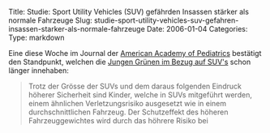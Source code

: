Title: Studie: Sport Utility Vehicles (SUV) gefährden Insassen stärker als normale Fahrzeuge
Slug: studie-sport-utility-vehicles-suv-gefahren-insassen-starker-als-normale-fahrzeuge
Date: 2006-01-04
Categories:
Type: markdown

Eine diese Woche im Journal der [American Academy of Pediatrics](http://www.aap.org/) bestätigt den Standpunkt, welchen die [Jungen Grünen im Bezug auf SUV's](http://www.4x4.jungegruene.ch/index_d.php?page=offroader) schon länger innehaben:

> Trotz der Grösse der SUVs und dem daraus folgenden Eindruck höherer Sicherheit sind Kinder, welche in SUVs mitgeführt werden, einem ähnlichen Verletzungsrisiko ausgesetzt wie in einem durchschnittlichen Fahrzeug. Der Schutzeffekt des höheren Fahrzeuggewichtes wird durch das höhrere Risiko bei
